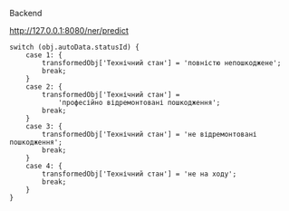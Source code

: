 Backend

http://127.0.0.1:8080/ner/predict

    switch (obj.autoData.statusId) {
        case 1: {
            transformedObj['Технічний стан'] = 'повністю непошкоджене';
            break;
        }
        case 2: {
            transformedObj['Технічний стан'] =
                'професійно відремонтовані пошкодження';
            break;
        }
        case 3: {
            transformedObj['Технічний стан'] = 'не відремонтовані пошкодження';
            break;
        }
        case 4: {
            transformedObj['Технічний стан'] = 'не на ходу';
            break;
        }
    }
